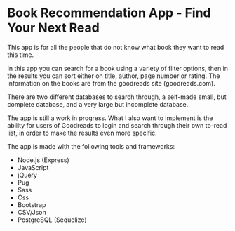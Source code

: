 # Book Recommendation App - Find Your Next Read
This app is for all the people that do not know what book they want to read this time.

In this app you can search for a book using a variety of filter options, then in the results you can sort either on title, author, page number or rating.
The information on the books are from the goodreads site (goodreads.com).

There are two different databases to search through, a self-made small, but complete database, and a very large but incomplete database.

The app is still a work in progress. What I also want to implement is the ability for users of Goodreads to login and search through their own to-read list, in order to make the results even more specific.

The app is made with the following tools and frameworks:
- Node.js (Express)
- JavaScript
- jQuery
- Pug
- Sass
- Css
- Bootstrap
- CSV/Json
- PostgreSQL (Sequelize)
